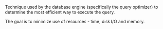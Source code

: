 Technique used by the database engine (specifically the query optimizer) to determine the most efficient way to execute the query.

The goal is to minimize use of resources - time, disk I/O and memory.

